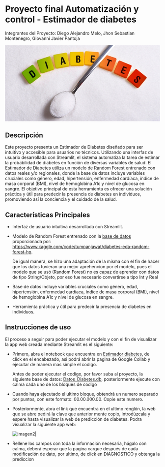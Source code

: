 # Proyecto final Automatización y control - Estimador de diabetes
Integrantes del Proyecto: Diego Alejandro Melo, Jhon Sebastian Montenegro, Giovanni Javier Pantoja 


![Imagen1|](https://github.com/GiovanniPantoja12/Proyecto-final-Automatizaci-n-y-control/blob/c3480a8ede60a4f653d19cd9df0ad49f3a8d48fb/Imagenes/dest-prediabetes.jpg)

## Descripción

Este proyecto presenta un Estimador de Diabetes diseñado para ser intuitivo y accesible para usuarios no técnicos. Utilizando una interfaz de usuario desarrollada con Streamlit, el sistema automatiza la tarea de estimar la probabilidad de diabetes en función de diversas variables de salud. El Estimador de Diabetes utiliza un modelo de Random Forest entrenado con datos reales y/o regionales, donde la base de datos incluye variables cruciales como género, edad, hipertensión, enfermedad cardíaca, índice de masa corporal (BMI), nivel de hemoglobina A1c y nivel de glucosa en sangre. El objetivo principal de esta herramienta es ofrecer una solución práctica y útil para predecir la presencia de diabetes en individuos, promoviendo así la conciencia y el cuidado de la salud.

## Características Principales

- Interfaz de usuario intuitiva desarrollada con Streamlit.
- Modelo de Random Forest entrenado con la [base de datos](https://github.com/GiovanniPantoja12/Proyecto-final-Automatizaci-n-y-control/blob/6606ba163bcdecdb9089399ea656332d5b9a021b/Base%20de%20datos/Datos_Diabetes.db)  proporcionada por: https://www.kaggle.com/code/tumpanjawat/diabetes-eda-random-forest-hp.
  
  De igual manera, se hizo una adaptación de la misma con el fin de hacer que los datos tuvieran una mejor aprehencion por el modelo, pues el modelo que se usó (Random Forest) no es capaz de aprender con datos de tipo String/Objeto, por eso fue necesario convertirse a tipo Int y Real
- Base de datos incluye variables cruciales como género, edad, hipertensión, enfermedad cardíaca, índice de masa corporal (BMI), nivel de hemoglobina A1c y nivel de glucosa en sangre.
- Herramienta práctica y útil para predecir la presencia de diabetes en individuos.

## Instrucciones de uso

El proceso a seguir para poder ejecutar el modelo y con el fin de visualizar la app web creada mediante Streamlit es el siguiente:


- Primero, abra el notebook que encuentra en [Estimador diabetes](https://github.com/GiovanniPantoja12/Proyecto-final-Automatizaci-n-y-control/blob/1df381cdace06af1c9e6eeafca97460a92cf7f79/Estimador%20diabetes/Estimador_Diabetes_st.ipynb), de click en el encabezado, asi podrá abrir la pagina de Google Collab y ejecutar de manera mas simple el codigo.

  Antes de poder ejecutar el codigo, por favor suba al proyecto, la siguiente base de datos: [Datos_Diabetes.db](https://github.com/GiovanniPantoja12/Proyecto-final-Automatizaci-n-y-control/blob/6606ba163bcdecdb9089399ea656332d5b9a021b/Base%20de%20datos/Datos_Diabetes.db), posteriormente ejecute con calma cada uno de los bloques de codigo

- Cuando haya ejecutado el ultimo bloque, obtendrá un numero separado por puntos, con este formato: 00.00.000.00. Copie este numero. 

- Posteriormente, abra el link que encuentra en el ultimo renglón, la web que se abre pedirá la clave que anterior mente copio, introdúzcala y espere hasta visualizar la web de predicción de diabetes. Podra visualizar la siguiente app web:

  ![Imagen2|]([https://github.com/GiovanniPantoja12/Proyecto-final-Automatizaci-n-y-control/blob/c3480a8ede60a4f653d19cd9df0ad49f3a8d48fb/Imagenes/dest-prediabetes.jpg])

- Rellene los campos con toda la información necesaria, hágalo con calma, deberá esperar que la pagina cargue después de cada modificación de dato, por ultimo, de click en DIAGNOSTICO y obtenga la prediccion
